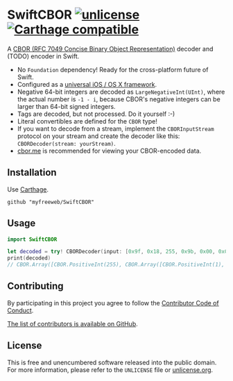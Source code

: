 # SwiftCBOR [![unlicense](https://img.shields.io/badge/un-license-green.svg?style=flat)](http://unlicense.org) [![Carthage compatible](https://img.shields.io/badge/Carthage-compatible-4BC51D.svg?style=flat)](https://github.com/Carthage/Carthage)

A [CBOR (RFC 7049 Concise Binary Object Representation)](http://cbor.io) decoder and (TODO) encoder in Swift.

- No `Foundation` dependency! Ready for the cross-platform future of Swift.
- Configured as a [universal iOS / OS X framework](https://colemancda.github.io/programming/2015/02/11/universal-ios-osx-framework/).
- Negative 64-bit integers are decoded as `LargeNegativeInt(UInt)`, where the actual number is `-1 - i`, because CBOR's negative integers can be larger than 64-bit signed integers.
- Tags are decoded, but not processed. Do it yourself :-)
- Literal convertibles are defined for the `CBOR` type!
- If you want to decode from a stream, implement the `CBORInputStream` protocol on your stream and create the decoder like this: `CBORDecoder(stream: yourStream)`.
- [cbor.me](http://cbor.me) is recommended for viewing your CBOR-encoded data.

## Installation

Use [Carthage](https://github.com/Carthage/Carthage).

```
github "myfreeweb/SwiftCBOR"
```

## Usage

```swift
import SwiftCBOR

let decoded = try! CBORDecoder(input: [0x9f, 0x18, 255, 0x9b, 0x00, 0x00, 0x00, 0x00, 0x00, 0x00, 0x00, 2, 0x18, 1, 0x79, 0x00, 3, 0x41, 0x42, 0x43, 0x79, 0x00, 3, 0x41, 0x42, 0x43, 0xff]).decodeItem() as! [Any]
print(decoded)
// CBOR.Array([CBOR.PositiveInt(255), CBOR.Array([CBOR.PositiveInt(1), CBOR.UTF8String("ABC")]), CBOR.UTF8String("ABC")])
```

## Contributing

By participating in this project you agree to follow the [Contributor Code of Conduct](http://contributor-covenant.org/version/1/2/0/).

[The list of contributors is available on GitHub](https://github.com/myfreeweb/SwiftCBOR/graphs/contributors).

## License

This is free and unencumbered software released into the public domain.  
For more information, please refer to the `UNLICENSE` file or [unlicense.org](http://unlicense.org).
